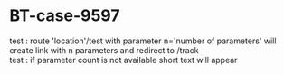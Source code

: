 # BT-case-9597

test : route 'location'/test with parameter n='number of parameters' will create link with n parameters and redirect to /track  
test : if parameter count is not available short text will appear